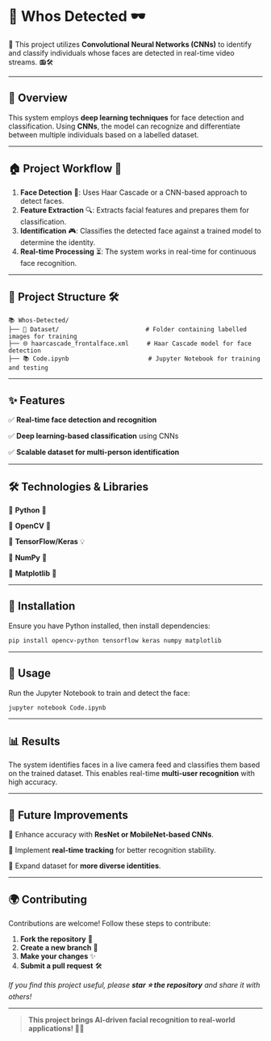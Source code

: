 # 🔎 Whos Detected 🕶️

🚀 This project utilizes **Convolutional Neural Networks (CNNs)** to identify and classify individuals whose faces are detected in real-time video streams. 📻🛠️

---

## 🎯 Overview

This system employs **deep learning techniques** for face detection and classification. Using **CNNs**, the model can recognize and differentiate between multiple individuals based on a labelled dataset.

---

## 🏠 Project Workflow 📌
1. **Face Detection** 👀: Uses Haar Cascade or a CNN-based approach to detect faces.
2. **Feature Extraction** 🔍: Extracts facial features and prepares them for classification.
3. **Identification** 🎮: Classifies the detected face against a trained model to determine the identity.
4. **Real-time Processing** ⏳: The system works in real-time for continuous face recognition.

---

## 📂 Project Structure 🛠️
```
📚 Whos-Detected/
├── 📂 Dataset/                        # Folder containing labelled images for training
├── 🌐 haarcascade_frontalface.xml     # Haar Cascade model for face detection
├── 📚 Code.ipynb                      # Jupyter Notebook for training and testing
```

---

## ✨ Features
✅ **Real-time face detection and recognition**

✅ **Deep learning-based classification** using CNNs

✅ **Scalable dataset for multi-person identification**

---

## 🛠 Technologies & Libraries
🔹 **Python** 🐍

🔹 **OpenCV** 👀  

🔹 **TensorFlow/Keras** 💡  

🔹 **NumPy** 💪  

🔹 **Matplotlib** 🌈

---

## 🚀 Installation
Ensure you have Python installed, then install dependencies:
```sh
pip install opencv-python tensorflow keras numpy matplotlib
```

---

## 🎥 Usage
Run the Jupyter Notebook to train and detect the face:
```sh
jupyter notebook Code.ipynb
```

---

## 📊 Results

The system identifies faces in a live camera feed and classifies them based on the trained dataset. This enables real-time **multi-user recognition** with high accuracy.

---

## 🌟 Future Improvements
🌟 Enhance accuracy with **ResNet or MobileNet-based CNNs**.

🌟 Implement **real-time tracking** for better recognition stability.

🌟 Expand dataset for **more diverse identities**.  

---

## 🌍 Contributing
Contributions are welcome! Follow these steps to contribute:
1. **Fork the repository** 🌾  
2. **Create a new branch** 🌱  
3. **Make your changes** ✨  
4. **Submit a pull request** 🛠

*If you find this project useful, please **star ⭐ the repository** and share it with others!*

---

> **This project brings AI-driven facial recognition to real-world applications! 🚀🌟**

